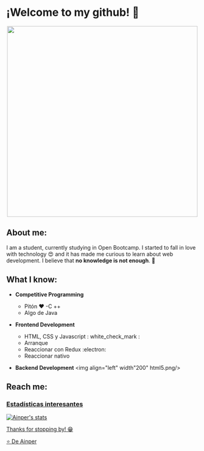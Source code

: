 #  ¡Welcome to my github! 👋

<div align="center">
	<img align="center" width="500" src="https://camo.githubusercontent.com/4aab5b818b0afd7e114f088a2ba6a92cef39261b2c1e992f780beff654003138/68747470733a2f2f6d65646961332e67697068792e636f6d2f6d656469612f4c3152317476493973766b495777705659722f67697068792e676966"/>
</div>

##  About me:
I am a student, currently studying in Open Bootcamp. I started to fall in love with technology 😍 and it has made me curious to learn about web development. I believe that **no knowledge is not enough**. 🧠

##  What I know:

-  **Competitive Programming**
	- Pitón ❤️
	-C ++
	- Algo de Java
	
-  **Frontend Development**
	- HTML, CSS y Javascript : white_check_mark :
	- Arranque
	- Reaccionar con Redux :electron:
	- Reaccionar nativo
	
-  **Backend Development**
	<img align="left" width"200" html5.png/>
	
##  Reach me:
<p align="left">
<a href="https://www.instagram.com/_ainper/">
	



###  Estadísticas interesantes

![Ainper's stats](https://github-readme-stats.vercel.app/api?username=ainper&show_icons=true)

Thanks for stopping by! 😁


⭐️ De [Ainper](https://github.com/Ainper)
